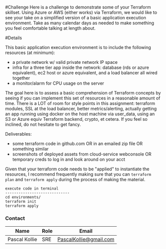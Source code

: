 #Challenge
Here is a challenge to demonstrate some of your Terraform skillset. Using Azure or AWS (either works) via Terraform, we would like to see your take on a simplified version of a basic application execution environment. Take as many calendar days as needed to make something you feel comfortable talking at length about.

#Details

This basic application execution environment is to include the following resources (at minimum):
- a private network w/ valid private network IP space
- infra for a three tier app inside the network: database (rds or azure equivalent), ec2 host or azure equivalent, and a load balancer all wired together
- a monitor/alarm for CPU usage on the server

The goal here is to assess a basic comprehension of Terraform concepts by seeing if you can implement this set of resources in a reasonable amount of time. There is a LOT of room for style points in this assignment: terraform modules, SSL at the load balancer, better metrics/alerting, actually getting an app running using docker on the host machine via user_data, using an S3 or Azure equiv Terraform backend, crypto, et cetera. If you feel so inclined, do not hesitate to get fancy.

Deliverables:
- some terraform code in github.com OR in an emailed zip file OR something similar
- screenshots of deployed assets from cloud-service webconsole OR temporary creds to log in and look around on your acct

Given that your terraform code needs to be "applied" to instantiate the resources, I recommend frequently making sure that you can `terraform plan` and `terraform apply` during the process of making the material. 

```
execute code in terminal 
-----------------------------
cd environments/
terraform init 
terraform apply

```
### Contact 
| Name | Role | Email | 
| --- | ---| ---| 
| Pascal Kollie | SRE | PascalKollie@gmail.com | 
